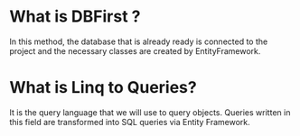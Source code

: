 
# What is DBFirst ?
In this method, the database that is already ready is connected to the project and the necessary classes are created by EntityFramework.

# What is Linq to Queries?
It is the query language that we will use to query objects. Queries written in this field are transformed into SQL queries via Entity Framework.
